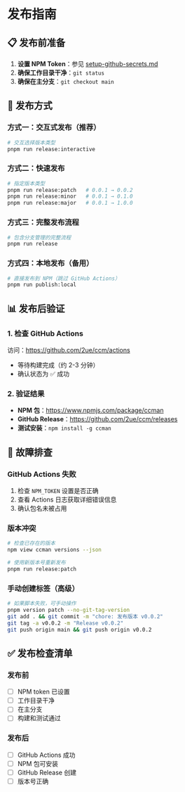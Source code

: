 # 发布指南

## 📋 发布前准备

1. **设置 NPM Token**：参见 [setup-github-secrets.md](./setup-github-secrets.md)
2. **确保工作目录干净**：`git status`
3. **确保在主分支**：`git checkout main`

## 🚀 发布方式

### 方式一：交互式发布（推荐）
```bash
# 交互选择版本类型
pnpm run release:interactive
```

### 方式二：快速发布
```bash
# 指定版本类型
pnpm run release:patch   # 0.0.1 → 0.0.2
pnpm run release:minor   # 0.0.1 → 0.1.0  
pnpm run release:major   # 0.0.1 → 1.0.0
```

### 方式三：完整发布流程
```bash
# 包含分支管理的完整流程
pnpm run release
```

### 方式四：本地发布（备用）
```bash
# 直接发布到 NPM（跳过 GitHub Actions）
pnpm run publish:local
```

## 📊 发布后验证

### 1. 检查 GitHub Actions
访问：https://github.com/2ue/ccm/actions
- 等待构建完成（约 2-3 分钟）
- 确认状态为 ✅ 成功

### 2. 验证结果
- **NPM 包**：https://www.npmjs.com/package/ccman
- **GitHub Release**：https://github.com/2ue/ccm/releases
- **测试安装**：`npm install -g ccman`

## 🔧 故障排查

### GitHub Actions 失败
1. 检查 `NPM_TOKEN` 设置是否正确
2. 查看 Actions 日志获取详细错误信息
3. 确认包名未被占用

### 版本冲突
```bash
# 检查已存在的版本
npm view ccman versions --json

# 使用新版本号重新发布
pnpm run release:patch
```

### 手动创建标签（高级）
```bash
# 如果脚本失败，可手动操作
pnpm version patch --no-git-tag-version
git add . && git commit -m "chore: 发布版本 v0.0.2"
git tag -a v0.0.2 -m "Release v0.0.2"
git push origin main && git push origin v0.0.2
```

## ✅ 发布检查清单

### 发布前
- [ ] NPM token 已设置
- [ ] 工作目录干净
- [ ] 在主分支
- [ ] 构建和测试通过

### 发布后  
- [ ] GitHub Actions 成功
- [ ] NPM 包可安装
- [ ] GitHub Release 创建
- [ ] 版本号正确